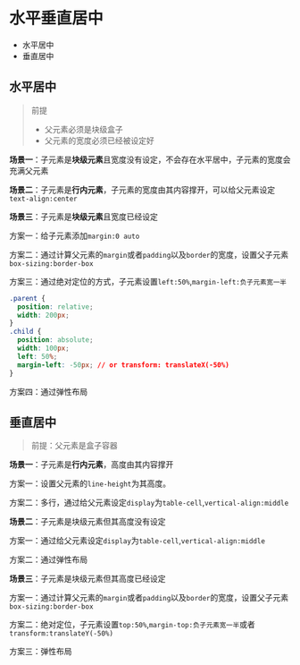 # 水平垂直居中



- 水平居中
- 垂直居中

## 水平居中



> 前提
>
> - 父元素必须是块级盒子
> - 父元素的宽度必须已经被设定好

**场景一**：子元素是**块级元素**且宽度没有设定，不会存在水平居中，子元素的宽度会充满父元素

**场景二**：子元素是**行内元素**，子元素的宽度由其内容撑开，可以给父元素设定`text-align:center`

**场景三**：子元素是**块级元素**且宽度已经设定

方案一：给子元素添加`margin:0 auto`

方案二：通过计算父元素的`margin`或者`padding`以及`border`的宽度，设置父子元素`box-sizing:border-box`

方案三：通过绝对定位的方式，子元素设置`left:50%`,`margin-left:负子元素宽一半`

```css
.parent {
  position: relative;
  width: 200px;
}
.child {
  position: absolute;
  width: 100px;
  left: 50%;
  margin-left: -50px; // or transform: translateX(-50%)
}
```

方案四：通过弹性布局

## 垂直居中



> 前提：父元素是盒子容器

**场景一**：子元素是**行内元素**，高度由其内容撑开

方案一：设置父元素的`line-height`为其高度。

方案二：多行，通过给父元素设定`display`为`table-cell`,`vertical-align:middle`

**场景二**：子元素是块级元素但其高度没有设定

方案一：通过给父元素设定`display`为`table-cell`,`vertical-align:middle`

方案二：通过弹性布局

**场景三**：子元素是块级元素但其高度已经设定

方案一：通过计算父元素的`margin`或者`padding`以及`border`的宽度，设置父子元素`box-sizing:border-box`

方案二：绝对定位，子元素设置`top:50%`,`margin-top:负子元素宽一半`或者`transform:translateY(-50%)`

方案三：弹性布局